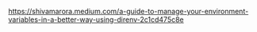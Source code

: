 https://shivamarora.medium.com/a-guide-to-manage-your-environment-variables-in-a-better-way-using-direnv-2c1cd475c8e